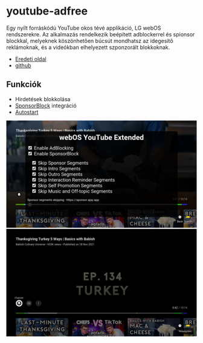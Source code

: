 # youtube-adfree

Egy nyílt forráskódú YouTube okos tévé applikáció, LG webOS rendszerekre. Az alkalmazás rendelkezik beépített adblockerrel és spionsor blockkal, melyeknek köszönhetően búcsút mondhatsz az idegesítő reklámoknak, és a videókban elhelyezett szponzorált blokkoknak.

- [Eredeti oldal](https://repo.webosbrew.org/apps/youtube.leanback.v4)
- [github](https://github.com/webosbrew/youtube-webos)

## Funkciók

- Hirdetések blokkolása
- [SponsorBlock](https://sponsor.ajay.app/) integráció
- [Autostart](#autostart)


![Konfigurációs Ablak](https://raw.githubusercontent.com/szesztay/youtube-adfree/main/screenshots/1_sm.jpg?raw=true)
![Szegmens Átugorva](https://raw.githubusercontent.com/szesztay/youtube-adfree/main/screenshots/2_sm.jpg?raw=true)
